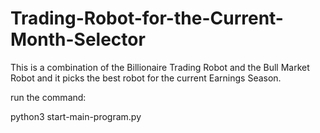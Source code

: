 # Trading-Robot-for-the-Current-Month-Selector
This is a combination of the Billionaire Trading Robot and the Bull Market Robot and it picks the best robot for the current Earnings Season. 

run the command: 

python3 start-main-program.py


